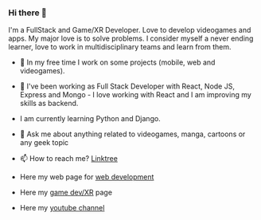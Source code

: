 ### Hi there 👋

I'm a FullStack and Game/XR Developer. Love to develop videogames and apps. My major love is to solve problems.
I consider myself a never ending learner, love to work in multidisciplinary teams and learn from them.
- 🔭 In my free time I work on some projects (mobile, web and videogames).

- 🌱 I've been working as Full Stack Developer with React, Node JS, Express and Mongo - I love working with React and I am improving my skills as backend.
- I am currently learning Python and Django.
- 💬 Ask me about anything related to videogames, manga, cartoons or any geek topic
- 📫 How to reach me? [Linktree](https://linktr.ee/aldhairvera)

- Here my web page for [web development](https://aldhairvera-portfolio.netlify.app/)
- Here my [game dev/XR]([https://aldhairvera-portfolio.netlify.app/](https://burningal15.github.io/AldhairVera_Portfolio/)) page
- Here my [youtube channel](https://www.youtube.com/channel/UCdcgOD_SQ9Pm1CyAC58-aZA)
<!--
**BurningAl15/BurningAl15** is a ✨ _special_ ✨ repository because its `README.md` (this file) appears on your GitHub profile.

<img src="https://i.imgur.com/ybNQAkq.png" width="533" height="300"/>
<img src="https://i.imgur.com/Xd8sMdn.png" width="533" height="300"/>
<img src="https://i.imgur.com/ArUXuIC.png" width="533" height="300"/>

Here are some ideas to get you started:

- 🔭 I’m currently working on ...
- 🌱 I’m currently learning ...
- 👯 I’m looking to collaborate on ...
- 🤔 I’m looking for help with ...
- 💬 Ask me about ...
- 📫 How to reach me: ...
- 😄 Pronouns: ...
- ⚡ Fun fact: ...
-->
